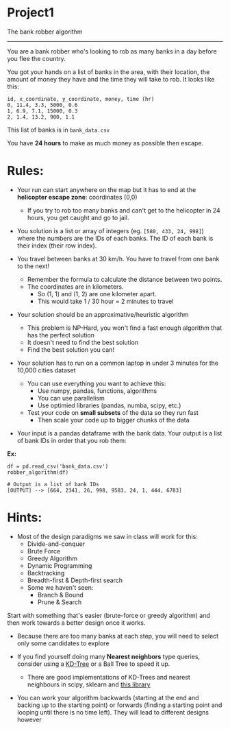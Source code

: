 # Project1

The bank robber algorithm

--------------

You are a bank robber who's looking to rob as many banks in a day before you flee the country.

You got your hands on a list of banks in the area, with their location, the amount of money they have and the time they will take to rob. It looks like this:

```
id, x_coordinate, y_coordinate, money, time (hr)
0, 11.4, 3.3, 5000, 0.6
1, 6.9, 7.1, 15000, 0.3
2, 1.4, 13.2, 900, 1.1
```

This list of banks is in `bank_data.csv`

You have **24 hours** to make as much money as possible then escape.

# Rules:

- Your run can start anywhere on the map but it has to end at the **helicopter escape zone**: coordinates (0,0)
    - If you try to rob too many banks and can't get to the helicopter in 24 hours, you get caught and go to jail.

- You solution is a list or array of integers (eg. `[580, 433, 24, 998]`) where the numbers are the IDs of each banks. The ID of each bank is their index (their row index).

- You travel between banks at 30 km/h. You have to travel from one bank to the next!
    - Remember the formula to calculate the distance between two points.
    - The coordinates are in kilometers.
        - So (1, 1) and (1, 2) are one kilometer apart. 
        - This would take 1 / 30 hour = 2 minutes to travel

- Your solution should be an approximative/heuristic algorithm
    - This problem is NP-Hard, you won't find a fast enough algorithm that has the perfect solution
    - It doesn't need to find the best solution
    - Find the best solution you can!

- Your solution has to run on a common laptop in under 3 minutes for the 10,000 cities dataset
    - You can use everything you want to achieve this:
        - Use numpy, pandas, functions, algorithms
        - You can use parallelism
        - Use optimied libraries (pandas, numba, scipy, etc.)
    - Test your code on **small subsets** of the data so they run fast
        - Then scale your code up to bigger chunks of the data

- Your input is a pandas dataframe with the bank data. Your output is a list of bank IDs in order that you rob them:

**Ex:**

```
df = pd.read_csv('bank_data.csv')
robber_algorithm(df)

# Output is a list of bank IDs
[OUTPUT] --> [664, 2341, 26, 998, 9583, 24, 1, 444, 6783]
```

# Hints:

- Most of the design paradigms we saw in class will work for this:
    - Divide-and-conquer
    - Brute Force
    - Greedy Algorithm
    - Dynamic Programming
    - Backtracking
    - Breadth-first & Depth-first search
    - Some we haven't seen:
        - Branch & Bound
        - Prune & Search
 
 Start with something that's easier (brute-force or greedy algorithm) and then work towards a better design once it works.
 
 - Because there are too many banks at each step, you will need to select only some candidates to explore
 
 - If you find yourself doing many **Nearest neighbors** type queries, consider using a [KD-Tree](https://en.wikipedia.org/wiki/K-d_tree) or a Ball Tree to speed it up.
     - There are good implementations of KD-Trees and nearest neighbours in scipy, sklearn and [this library](https://github.com/lmcinnes/pynndescent)

- You can work your algorithm backwards (starting at the end and backing up to the starting point) or forwards (finding a starting point and looping until there is no time left). They will lead to different designs however
